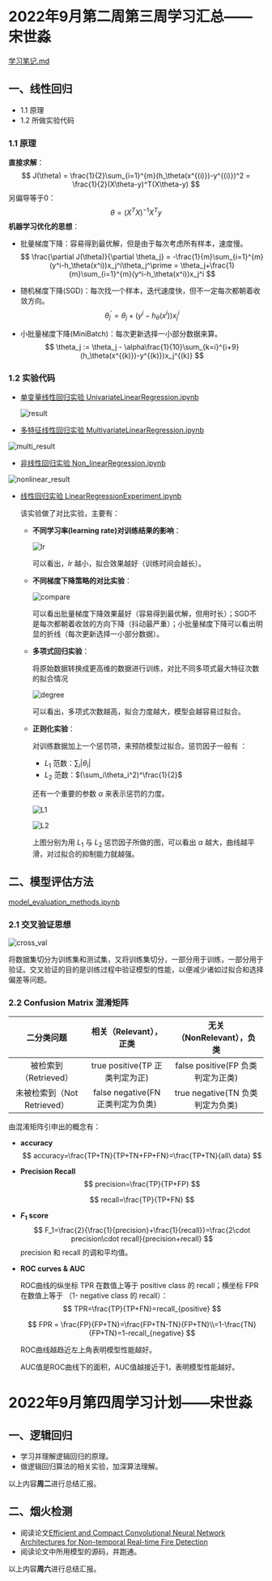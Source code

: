 # 2022年9月第二周第三周学习汇总——宋世淼

[学习笔记.md](学习笔记.md)



## 一、线性回归

- 1.1 原理
- 1.2 所做实验代码



### 1.1 原理

**直接求解**：
$$
J(\theta) = \frac{1}{2}\sum_{i=1}^{m}(h_\theta(x^{(i)})-y^{(i)})^2 = \frac{1}{2}(X\theta-y)^T(X\theta-y)
$$
另偏导等于0：
$$
\theta = (X^TX)^{-1}X^Ty
$$
**机器学习优化的思想**：

- 批量梯度下降：容易得到最优解，但是由于每次考虑所有样本，速度慢。
  $$
  \frac{\partial J(\theta)}{\partial \theta_j} = -\frac{1}{m}\sum_{i=1}^{m}(y^i-h_\theta(x^i))x_j^i\theta_j^\prime = \theta_j+\frac{1}{m}\sum_{i=1}^{m}(y^i-h_\theta(x^i))x_j^i
  $$

- 随机梯度下降(SGD)：每次找一个样本，迭代速度快，但不一定每次都朝着收敛方向。
  $$
  \theta_j^\prime = \theta_j + (y^i-h_\theta(x^i))x_j^i
  $$

- 小批量梯度下降(MiniBatch)：每次更新选择一小部分数据来算。
  $$
  \theta_j := \theta_j - \alpha\frac{1}{10}\sum_{k=i}^{i+9}(h_\theta(x^{(k)})-y^{(k)})x_j^{(k)}
  $$



### 1.2 实验代码

- [单变量线性回归实验 UnivariateLinearRegression.ipynb](LinearRegression/UnivariateLinearRegression.ipynb)

  ![result](LinearRegression/img/single_result.png)

  

- [多特征线性回归实验 MultivariateLinearRegression.ipynb](LinearRegression/MultivariateLinearRegression.ipynb)

![multi_result](LinearRegression/img/multi_result.png)



- [非线性回归实验 Non_linearRegression.ipynb](LinearRegression/Non_linearRegression.ipynb)

![nonlinear_result](LinearRegression/img/nonlinear_result.png)



- [线性回归实验 LinearRegressionExperiment.ipynb](LinearRegression/LinearRegressionExperiment.ipynb)

  该实验做了对比实验，主要有：

  - **不同学习率(learning rate)对训练结果的影响**：

    ![lr](LinearRegression/img/lr.png)

    可以看出，$lr$ 越小，拟合效果越好（训练时间会越长）。

  - **不同梯度下降策略的对比实验**：

    ![compare](LinearRegression/img/compare.png)

    可以看出批量梯度下降效果最好（容易得到最优解，但用时长）；SGD不是每次都朝着收敛的方向下降（抖动最严重）；小批量梯度下降可以看出明显的折线（每次更新选择一小部分数据）。

  - **多项式回归实验**：

    将原始数据转换成更高维的数据进行训练，对比不同多项式最大特征次数的拟合情况

    ![degree](LinearRegression/img/degree.png)

    可以看出，多项式次数越高，拟合力度越大，模型会越容易过拟合。

  - **正则化实验**：

    对训练数据加上一个惩罚项，来预防模型过拟合。惩罚因子一般有 ：

    - $L_1$ 范数：$\sum_i|\theta_i|$ 
    - $L_2$ 范数：$(\sum_i\theta_i^2)^\frac{1}{2}$ 

    还有一个重要的参数 $\alpha$ 来表示惩罚的力度。

    ![L1](LinearRegression/img/L1.png)

    ![L2](LinearRegression/img/L2.png)

    上图分别为用 $L_1$ 与 $L_2$ 惩罚因子所做的图，可以看出 $\alpha$ 越大，曲线越平滑，对过拟合的抑制能力就越强。



## 二、模型评估方法

[model_evaluation_methods.ipynb](ModelEvaluationMethods/model_evaluation_methods.ipynb)



### 2.1 交叉验证思想

![cross_val](ModelEvaluationMethods/img/cross_validation.png)

将数据集切分为训练集和测试集，又将训练集切分，一部分用于训练，一部分用于验证。交叉验证的目的是训练过程中验证模型的性能，以便减少诸如过拟合和选择偏差等问题。



### 2.2 Confusion Matrix 混淆矩阵

|         二分类问题          |      相关（Relevant），正类       |     无关（NonRelevant），负类     |
| :-------------------------: | :-------------------------------: | :-------------------------------: |
|    被检索到（Retrieved）    |  true positive(TP 正类判定为正)   | false positive(FP 负类判定为正类) |
| 未被检索到（Not Retrieved） | false negative(FN 正类判定为负类) | true negative(TN 负类判定为负类)  |

由混淆矩阵引申出的概念有：

- **accuracy**
  $$
  accuracy=\frac{TP+TN}{TP+TN+FP+FN}=\frac{TP+TN}{all\ data}
  $$
  
- **Precision  Recall**
  $$
  precision=\frac{TP}{TP+FP}
  $$
  
  $$
  recall=\frac{TP}{TP+FN}
  $$
  
- **$F_1$ score**
  $$
  F_1=\frac{2}{\frac{1}{precision}+\frac{1}{recall}}=\frac{2\cdot precision\cdot recall}{precision+recall}
  $$
  precision 和 recall 的调和平均值。

- **ROC curves & AUC**

  ROC曲线的纵坐标 TPR 在数值上等于 positive class 的 recall；横坐标 FPR 在数值上等于 （1- negative class 的 recall）：
  $$
  TPR=\frac{TP}{TP+FN}=recall_{positive}
  $$

  $$
  FPR = \frac{FP}{FP+TN}=\frac{FP+TN-TN}{FP+TN}\\=1-\frac{TN}{FP+TN}=1-recall_{negative}
  $$

  ROC曲线越趋近左上角表明模型性能越好。

  AUC值是ROC曲线下的面积，AUC值越接近于1，表明模型性能越好。





# 2022年9月第四周学习计划——宋世淼



## 一、逻辑回归

- 学习并理解逻辑回归的原理。
- 做逻辑回归算法的相关实验，加深算法理解。

以上内容**周二**进行总结汇报。



## 二、烟火检测

- 阅读论文[Efficient and Compact Convolutional Neural Network Architectures for Non-temporal Real-time Fire Detection](https://arxiv.org/pdf/2010.08833v1.pdf)
- 阅读论文中所用模型的源码，并跑通。

以上内容**周六**进行总结汇报。

